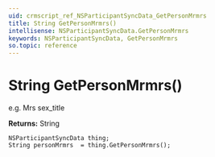 ```yaml
---
uid: crmscript_ref_NSParticipantSyncData_GetPersonMrmrs
title: String GetPersonMrmrs()
intellisense: NSParticipantSyncData.GetPersonMrmrs
keywords: NSParticipantSyncData, GetPersonMrmrs
so.topic: reference
---
```


# String GetPersonMrmrs()

e.g. Mrs   sex_title

**Returns:** String

```crmscript
NSParticipantSyncData thing;
String personMrmrs  = thing.GetPersonMrmrs();
```

